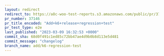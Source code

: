 ```yaml
---
layout: redirect
redirect_to: https://a8c-woo-test-reports.s3.amazonaws.com/public/pr/37146/e2e/index.html
pr_number: 37146
pr_title_encoded: "Add+k6+release+regression+test"
pr_test_type: e2e
last_published: "2023-03-09 16:32:53 +0000"
commit_sha: 68d0f491c1ed85c72bb47ae4d9b0b8d113e5d481
commit_message: "changelog"
branch_name: add/k6-regression-test
---
```

